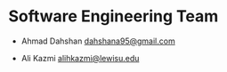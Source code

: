 # Software Engineering Team

- Ahmad Dahshan
[dahshana95@gmail.com](mailto:dahshana95@gmail.com)

- Ali Kazmi
alihkazmi@lewisu.edu
